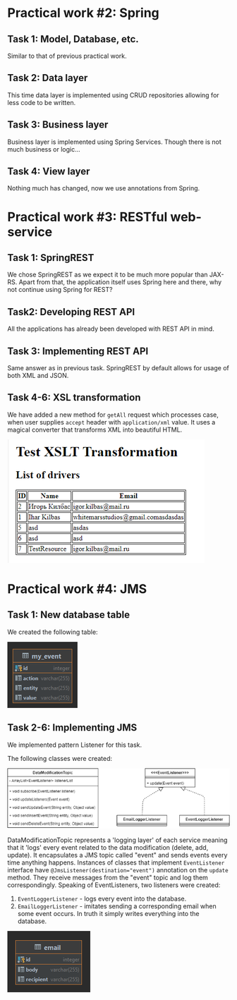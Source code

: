 # Practical work #2: Spring

## Task 1: Model, Database, etc.

Similar to that of previous practical work.

## Task 2: Data layer

This time data layer is implemented using CRUD repositories allowing for less code to
be written.

## Task 3: Business layer

Business layer is implemented using Spring Services. 
Though there is not much business or logic... 

## Task 4: View layer

Nothing much has changed, now we use annotations from Spring.


# Practical work #3: RESTful web-service

## Task 1: SpringREST

We chose SpringREST as we expect it to be much more popular than JAX-RS. Apart from that, the 
application itself uses Spring here and there, why not continue using Spring for REST?

## Task2: Developing REST API

All the applications has already been developed with REST API in mind.

## Task 3: Implementing REST API

Same answer as in previous task. SpringREST by default allows for usage of both
XML and JSON.

## Task 4-6: XSL transformation

We have added a new method for `getAll` request which processes case, when
user supplies `accept` header with `application/xml` value. It uses a magical
converter that transforms XML into beautiful HTML.

![XSLT](images/xslt.png)


# Practical work #4: JMS

## Task 1: New database table

We created the following table:

![Watcher table](images/watcher_table.png)

## Task 2-6: Implementing JMS

We implemented pattern Listener for this task.

The following classes were created:

![JMS](images/jms2.png)

DataModificationTopic represents a 'logging layer' of each service
meaning that it 'logs' every event related to the data modification (delete, add, update).
It encapsulates a JMS topic called "event" and sends events every time anything happens.
Instances of classes that implement `EventListener` interface have `@JmsListener(destination="event")`
annotation on the `update` method. They receive messages from the "event" topic and log them
correspondingly.
Speaking of EventListeners, two listeners were created: 
1. `EventLoggerListener` - logs every event into the database.
2. `EmailLoggerListener` - imitates sending a corresponding email when some event occurs.
In truth it simply writes everything into the database.

![Email](images/email.png)
